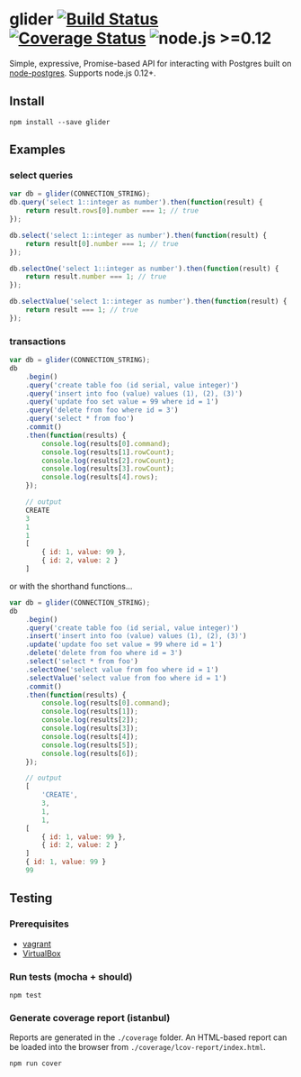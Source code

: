 # glider [![Build Status](https://travis-ci.org/Innovu/glider.svg?branch=master)](https://travis-ci.org/Innovu/glider) [![Coverage Status](https://coveralls.io/repos/github/Innovu/glider/badge.svg?branch=master)](https://coveralls.io/github/Innovu/glider?branch=master) ![node.js >=0.12](https://img.shields.io/badge/node.js-%3E=0.12-brightgreen.svg)

Simple, expressive, Promise-based API for interacting with Postgres built on [node-postgres](https://github.com/brianc/node-postgres). Supports node.js 0.12+.

## Install

```
npm install --save glider
```

## Examples

### select queries

```js
var db = glider(CONNECTION_STRING);
db.query('select 1::integer as number').then(function(result) {
	return result.rows[0].number === 1; // true
});

db.select('select 1::integer as number').then(function(result) {
	return result[0].number === 1; // true
});

db.selectOne('select 1::integer as number').then(function(result) {
	return result.number === 1; // true
});

db.selectValue('select 1::integer as number').then(function(result) {
	return result === 1; // true
});
```

### transactions

```js
var db = glider(CONNECTION_STRING);
db
	.begin()
	.query('create table foo (id serial, value integer)')
	.query('insert into foo (value) values (1), (2), (3)')
	.query('update foo set value = 99 where id = 1')
	.query('delete from foo where id = 3')
	.query('select * from foo')
	.commit()
	.then(function(results) {
		console.log(results[0].command);
		console.log(results[1].rowCount);
		console.log(results[2].rowCount);
		console.log(results[3].rowCount);
		console.log(results[4].rows);
	});

	// output
	CREATE
	3
	1
	1
	[
		{ id: 1, value: 99 },
		{ id: 2, value: 2 }
	]
```

or with the shorthand functions...

```js
var db = glider(CONNECTION_STRING);
db
	.begin()
	.query('create table foo (id serial, value integer)')
	.insert('insert into foo (value) values (1), (2), (3)')
	.update('update foo set value = 99 where id = 1')
	.delete('delete from foo where id = 3')
	.select('select * from foo')
	.selectOne('select value from foo where id = 1')
	.selectValue('select value from foo where id = 1')
	.commit()
	.then(function(results) {
		console.log(results[0].command);
		console.log(results[1]);
		console.log(results[2]);
		console.log(results[3]);
		console.log(results[4]);
		console.log(results[5]);
		console.log(results[6]);
	});

	// output
	[
		'CREATE',
		3,
		1,
		1,
	[
		{ id: 1, value: 99 },
		{ id: 2, value: 2 }
	]
	{ id: 1, value: 99 }
	99
```

## Testing

### Prerequisites

* [vagrant](https://www.vagrantup.com/)
* [VirtualBox](https://www.virtualbox.org/wiki/Downloads)

### Run tests (mocha + should)

```
npm test
```

### Generate coverage report (istanbul)

Reports are generated in the `./coverage` folder. An HTML-based report can be loaded into the browser from `./coverage/lcov-report/index.html`.

```
npm run cover
```